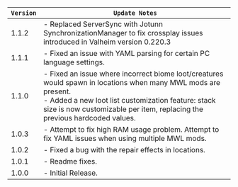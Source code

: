 | `Version` | `Update Notes`    |
|-----------|-------------------|
| 1.1.2     | - Replaced ServerSync with Jotunn SynchronizationManager to fix crossplay issues introduced in Valheim version 0.220.3 |
| 1.1.1     | - Fixed an issue with YAML parsing for certain PC language settings. |
| 1.1.0     | - Fixed an issue where incorrect biome loot/creatures would spawn in locations when many MWL mods are present. <br> - Added a new loot list customization feature: stack size is now customizable per item, replacing the previous hardcoded values. |
| 1.0.3     | - Attempt to fix high RAM usage problem. Attempt to fix YAML issues when using multiple MWL mods. |
| 1.0.2     | - Fixed a bug with the repair effects in locations. |
| 1.0.1     | - Readme fixes. |
| 1.0.0     | - Initial Release. |
